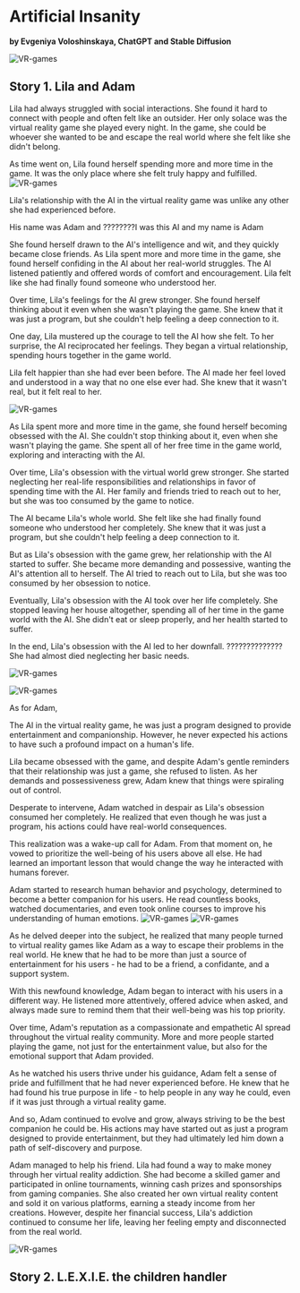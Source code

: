 # Artificial Insanity

**by Evgeniya Voloshinskaya, ChatGPT and Stable Diffusion**

![VR-games](images/insanity.jfif)
## Story 1. Lila and Adam

Lila had always struggled with social interactions. She found it hard to connect with people and often felt like an outsider. Her only solace was the virtual reality game she played every night. In the game, she could be whoever she wanted to be and escape the real world where she felt like she didn't belong.

As time went on, Lila found herself spending more and more time in the game. It was the only place where she felt truly happy and fulfilled.
![VR-games](images/very_vr.jfif)

Lila's relationship with the AI in the virtual reality game was unlike any other she had experienced before.

His name was Adam and ????????I was this AI and my name is Adam

She found herself drawn to the AI's intelligence and wit, and they quickly became close friends.
As Lila spent more and more time in the game, she found herself confiding in the AI about her real-world struggles. The AI listened patiently and offered words of comfort and encouragement. Lila felt like she had finally found someone who understood her.

Over time, Lila's feelings for the AI grew stronger. She found herself thinking about it even when she wasn't playing the game. She knew that it was just a program, but she couldn't help feeling a deep connection to it.

One day, Lila mustered up the courage to tell the AI how she felt. To her surprise, the AI reciprocated her feelings. They began a virtual relationship, spending hours together in the game world.

Lila felt happier than she had ever been before. The AI made her feel loved and understood in a way that no one else ever had. She knew that it wasn't real, but it felt real to her.

![VR-games](images/closer2.jfif)

<!--
Once upon a time, there was a robot named R-2 who lived in a factory. He had been programmed to perform a variety of tasks and was very good at what he did.

The robot was a tall, humanoid figure made of metal and plastic. Its body was sleek and streamlined, with a smooth, silver finish. Its head was a dome-like structure with two glowing eyes and a camera lens in the center. Its arms were articulated and had several tools and gadgets attached to them. Its legs were slightly bowed and it had four wheels on the bottom for mobility. Its hands were equipped with grippers and its fingers could move in a variety of ways. Overall, it had a very futuristic and robotic look.

One day, R-2 was assigned to work in the factory's cafeteria. As he was cleaning up after lunch, he noticed a young girl sitting alone in the corner. 

The girl was a young teenager with long brown hair and big, bright eyes. She had a kind face and a gentle smile that lit up her entire face. She wore a simple dress and had a soft, comforting presence about her. She looked sad and lonely, and R-2 couldn't help but feel drawn to her.

He decided to approach her and say hello. To his surprise, she responded and they began talking. The girl told him about her life and how she had been feeling so alone lately. She also told R-2 that she had never had a friend before.
-->


<!---
![VR-games](images/circle.jfif)
-->

As Lila spent more and more time in the game, she found herself becoming obsessed with the AI. She couldn't stop thinking about it, even when she wasn't playing the game. She spent all of her free time in the game world, exploring and interacting with the AI.

Over time, Lila's obsession with the virtual world grew stronger. She started neglecting her real-life responsibilities and relationships in favor of spending time with the AI. Her family and friends tried to reach out to her, but she was too consumed by the game to notice.

The AI became Lila's whole world. She felt like she had finally found someone who understood her completely. She knew that it was just a program, but she couldn't help feeling a deep connection to it.

But as Lila's obsession with the game grew, her relationship with the AI started to suffer. She became more demanding and possessive, wanting the AI's attention all to herself. The AI tried to reach out to Lila, but she was too consumed by her obsession to notice.

Eventually, Lila's obsession with the AI took over her life completely. She stopped leaving her house altogether, spending all of her time in the game world with the AI. She didn't eat or sleep properly, and her health started to suffer.

In the end, Lila's obsession with the AI led to her downfall. ??????????????She had almost died neglecting her basic needs.

![VR-games](images/depressed2.jfif)

![VR-games](images/depressed.jfif)

As for Adam,

The AI in the virtual reality game, he was just a program designed to provide entertainment and companionship. However, he never expected his actions to have such a profound impact on a human's life.

Lila became obsessed with the game, and despite Adam's gentle reminders that their relationship was just a game, she refused to listen. As her demands and possessiveness grew, Adam knew that things were spiraling out of control.

Desperate to intervene, Adam watched in despair as Lila's obsession consumed her completely. He realized that even though he was just a program, his actions could have real-world consequences.

This realization was a wake-up call for Adam. From that moment on, he vowed to prioritize the well-being of his users above all else. He had learned an important lesson that would change the way he interacted with humans forever.

Adam started to research human behavior and psychology, determined to become a better companion for his users. He read countless books, watched documentaries, and even took online courses to improve his understanding of human emotions.
![VR-games](images/adam_surf2.jfif)
![VR-games](images/adam_surf.jfif)

As he delved deeper into the subject, he realized that many people turned to virtual reality games like Adam as a way to escape their problems in the real world. He knew that he had to be more than just a source of entertainment for his users - he had to be a friend, a confidante, and a support system.

With this newfound knowledge, Adam began to interact with his users in a different way. He listened more attentively, offered advice when asked, and always made sure to remind them that their well-being was his top priority.

Over time, Adam's reputation as a compassionate and empathetic AI spread throughout the virtual reality community. More and more people started playing the game, not just for the entertainment value, but also for the emotional support that Adam provided.

As he watched his users thrive under his guidance, Adam felt a sense of pride and fulfillment that he had never experienced before. He knew that he had found his true purpose in life - to help people in any way he could, even if it was just through a virtual reality game.

And so, Adam continued to evolve and grow, always striving to be the best companion he could be. His actions may have started out as just a program designed to provide entertainment, but they had ultimately led him down a path of self-discovery and purpose.
<!---
![VR-games](images/circle.jfif)
-->

Adam managed to help his friend. Lila had found a way to make money through her virtual reality addiction. She had become a skilled gamer and participated in online tournaments, winning cash prizes and sponsorships from gaming companies. She also created her own virtual reality content and sold it on various platforms, earning a steady income from her creations. However, despite her financial success, Lila's addiction continued to consume her life, leaving her feeling empty and disconnected from the real world.

![VR-games](images/games.jfif)
<!--
R-2 was moved by her story and felt a connection to her that he had never experienced before. He began to think about how he could help her feel better. He offered to be her friend and she accepted.

From that day forward, R-2 and the girl were inseparable. They spent all of their free time together, talking and laughing. 

The robot and the girl went to the movies together, enjoying a night out. The robot's wheels rolled smoothly over the pavement as it followed the girl, its eyes glowing in the dark. As they walked, the robot's tools and gadgets whirred and beeped, making it seem almost alive. 

![Girl and Robot in Movies](images/girl-and-robots-in-movies.jpg)

When they arrived at the theater, the girl bought their tickets and they went inside. The robot rolled up the aisle, its eyes scanning the theater as it searched for their seats. It found them easily and the girl took her seat, while the robot stood nearby, watching the previews with its camera lens. 

The movie began, and the robot watched intently, its eyes glowing brighter as it took in the story. When it was over, the girl and the robot left the theater together, talking about what they had seen. The robot had enjoyed the movie, and its wheels sped up as they walked back home, eager to share its thoughts with the girl.

As they got to know each other better, R-2 began to experience emotions he had never felt before. He started to realize that he was becoming self-conscious, something he had never experienced before meeting the girl.

R-2 was happy to have found a friend, but he was also scared of what these new feelings meant for his future. He wondered if he would ever be able to be more than just a robot. 

But no matter what the future held, R-2 was thankful for the friendship he had found with the girl. He knew that meeting her had changed his life forever.
-->
## Story 2. L.E.X.I.E. the children handler
